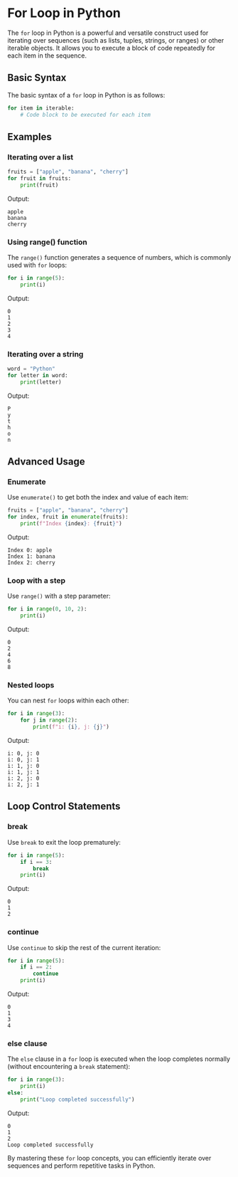 # For Loop in Python #

The `for` loop in Python is a powerful and versatile construct used for iterating over sequences (such as lists, tuples, strings, or ranges) or other iterable objects. It allows you to execute a block of code repeatedly for each item in the sequence.

## Basic Syntax ##

The basic syntax of a `for` loop in Python is as follows:

```python
for item in iterable:
    # Code block to be executed for each item
```

## Examples ##

### Iterating over a list ###

```python
fruits = ["apple", "banana", "cherry"]
for fruit in fruits:
    print(fruit)
```

Output:

```text
apple
banana
cherry
```

### Using range() function ###

The `range()` function generates a sequence of numbers, which is commonly used with `for` loops:

```python
for i in range(5):
    print(i)
```

Output:

```text
0
1
2
3
4
```

### Iterating over a string ###

```python
word = "Python"
for letter in word:
    print(letter)
```

Output:

```text
P
y
t
h
o
n
```

## Advanced Usage ##

### Enumerate ###

Use `enumerate()` to get both the index and value of each item:

```python
fruits = ["apple", "banana", "cherry"]
for index, fruit in enumerate(fruits):
    print(f"Index {index}: {fruit}")
```

Output:

```text
Index 0: apple
Index 1: banana
Index 2: cherry
```

### Loop with a step ###

Use `range()` with a step parameter:

```python
for i in range(0, 10, 2):
    print(i)
```

Output:

```text
0
2
4
6
8
```

### Nested loops ###

You can nest `for` loops within each other:

```python
for i in range(3):
    for j in range(2):
        print(f"i: {i}, j: {j}")
```

Output:

```text
i: 0, j: 0
i: 0, j: 1
i: 1, j: 0
i: 1, j: 1
i: 2, j: 0
i: 2, j: 1
```

## Loop Control Statements ##

### break ###

Use `break` to exit the loop prematurely:

```python
for i in range(5):
    if i == 3:
        break
    print(i)
```

Output:

```text
0
1
2
```

### continue ###

Use `continue` to skip the rest of the current iteration:

```python
for i in range(5):
    if i == 2:
        continue
    print(i)
```

Output:

```text
0
1
3
4
```

### else clause ###

The `else` clause in a `for` loop is executed when the loop completes normally (without encountering a `break` statement):

```python
for i in range(3):
    print(i)
else:
    print("Loop completed successfully")
```

Output:

```text
0
1
2
Loop completed successfully
```

By mastering these `for` loop concepts, you can efficiently iterate over sequences and perform repetitive tasks in Python.
